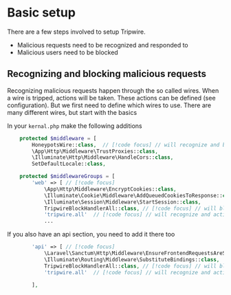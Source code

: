# Basic setup
There are a few steps involved to setup Tripwire.
* Malicious requests need to be recognized and responded to
* Malicious users need to be blocked

<!--@include: ../definitions.md-->

## Recognizing and blocking malicious requests
Recognizing malicious requests happen through the so called wires. When a wire is tripped, actions will be taken.
These actions can be defined (see configuration). But we first need to define which wires to use.
There are many different wires, but start with the basics

In your ```kernal.php``` make the following additions 

```php
    protected $middleware = [
        HoneypotsWire::class,  // [!code focus] // will recognize and block on honeypot traps
        \App\Http\Middleware\TrustProxies::class,
        \Illuminate\Http\Middleware\HandleCors::class,
        SetDefaultLocale::class,
```

```php
    protected $middlewareGroups = [
        'web' => [ // [!code focus]
            \App\Http\Middleware\EncryptCookies::class,
            \Illuminate\Cookie\Middleware\AddQueuedCookiesToResponse::class,
            \Illuminate\Session\Middleware\StartSession::class,
            TripwireBlockHandlerAll::class, // [!code focus] // will block malicious ips/users
            'tripwire.all'  // [!code focus] // will recognize and action on malicious requests
            ...
```

If you also have an api section, you need to add it there too
```php
        'api' => [ // [!code focus]
            \Laravel\Sanctum\Http\Middleware\EnsureFrontendRequestsAreStateful::class,
            \Illuminate\Routing\Middleware\SubstituteBindings::class,
            TripwireBlockHandlerAll::class, // [!code focus] // will block malicious ips/users
            'tripwire.all'  // [!code focus] // will recognize and action on malicious requests

        ],
```
